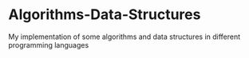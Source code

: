 # Algorithms-Data-Structures
My implementation of some algorithms and data structures in different programming languages
